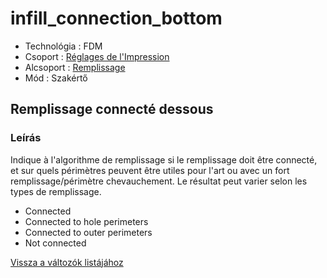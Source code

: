 # infill\_connection\_bottom

* Technológia : FDM
* Csoport : [Réglages de l'Impression](../print_settings/print_settings.md)
* Alcsoport : [Remplissage](../print_settings/print_settings.md#remplissage) 
* Mód : Szakértő

## Remplissage connecté dessous

### Leírás

Indique à l'algorithme de remplissage si le remplissage doit être connecté, et sur quels périmètres peuvent être utiles pour l'art ou avec un fort remplissage/périmètre chevauchement. Le résultat peut varier selon les types de remplissage.

* Connected
* Connected to hole perimeters
* Connected to outer perimeters
* Not connected

[Vissza a változók listájához](variable_list.md)


